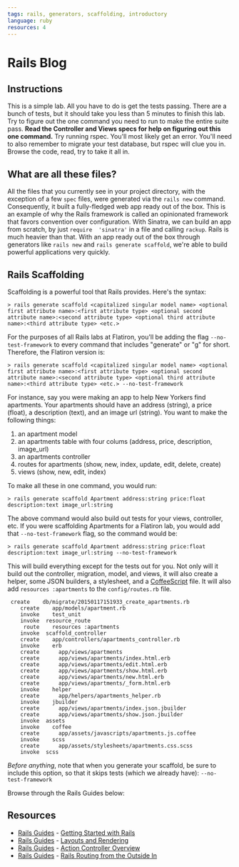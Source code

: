 ```yaml
---
tags: rails, generators, scaffolding, introductory
language: ruby
resources: 4
---
```


# Rails Blog

## Instructions

This is a simple lab. All you have to do is get the tests passing. There are a bunch of tests, but it should take you less than 5 minutes to finish this lab. Try to figure out the one command you need to run to make the entire suite pass. **Read the Controller and Views specs for help on figuring out this one command.** Try running rspec. You'll most likely get an error. You'll need to also remember to migrate your test database, but rspec will clue you in. Browse the code, read, try to take it all in.

## What are all these files?

All the files that you currently see in your project directory, with the exception of a few `spec` files, were generated via the `rails new` command. Consequently, it built a fully-fledged web app ready out of the box. This is an example of why the Rails framework is called an opinionated framework that favors convention over configuration. With Sinatra, we can build an app from scratch, by just `require  'sinatra'` in a file and calling `rackup`. Rails is much heavier than that. With an app ready out of the box through generators like `rails new` and `rails generate scaffold`, we're able to build powerful applications very quickly.

## Rails Scaffolding

Scaffolding is a powerful tool that Rails provides. Here's the syntax:

```
> rails generate scaffold <capitalized singular model name> <optional first attribute name>:<first attribute type> <optional second attribute name>:<second attribute type> <optional third attribute name>:<third attribute type> <etc.>
```

For the purposes of all Rails labs at Flatiron, you'll be adding the flag `--no-test-framework` to every command that includes "generate" or "g" for short. Therefore, the Flatiron version is:

```
> rails generate scaffold <capitalized singular model name> <optional first attribute name>:<first attribute type> <optional second attribute name>:<second attribute type> <optional third attribute name>:<third attribute type> <etc.> --no-test-framework
```

For instance, say you were making an app to help New Yorkers find apartments. Your apartments should have an address (string), a price (float), a description (text), and an image url (string). You want to make the following things:

1. an apartment model
2. an apartments table with four colums (address, price, description, image_url)
3. an apartments controller
4. routes for apartments (show, new, index, update, edit, delete, create)
5. views (show, new, edit, index)

To make all these in one command, you would run:

```
> rails generate scaffold Apartment address:string price:float description:text image_url:string
```

The above command would also build out tests for your views, controller, etc. If you were scaffolding Apartments for a Flatiron lab, you would add that `--no-test-framework` flag, so the command would be:

```
> rails generate scaffold Apartment address:string price:float description:text image_url:string --no-test-framework
```

This will build everything except for the tests out for you. Not only will it build out the controller, migration, model, and views, it will also create a helper, some JSON builders, a stylesheet, and a [CoffeeScript](http://coffeescript.org/) file. It will also add `resources :apartments` to the `config/routes.rb` file.

```
 create    db/migrate/20150117151933_create_apartments.rb
    create    app/models/apartment.rb
    invoke    test_unit
    invoke  resource_route
     route    resources :apartments
    invoke  scaffold_controller
    create    app/controllers/apartments_controller.rb
    invoke    erb
    create      app/views/apartments
    create      app/views/apartments/index.html.erb
    create      app/views/apartments/edit.html.erb
    create      app/views/apartments/show.html.erb
    create      app/views/apartments/new.html.erb
    create      app/views/apartments/_form.html.erb
    invoke    helper
    create      app/helpers/apartments_helper.rb
    invoke    jbuilder
    create      app/views/apartments/index.json.jbuilder
    create      app/views/apartments/show.json.jbuilder
    invoke  assets
    invoke    coffee
    create      app/assets/javascripts/apartments.js.coffee
    invoke    scss
    create      app/assets/stylesheets/apartments.css.scss
    invoke  scss

```

<em>Before anything</em>, note that when you generate your scaffold, be sure to include this option, so that it skips tests (which we already have): `--no-test-framework`

Browse through the Rails Guides below:

## Resources

* [Rails Guides](http://guides.rubyonrails.org/) - [Getting Started with Rails](http://guides.rubyonrails.org/getting_started.html)
* [Rails Guides](http://guides.rubyonrails.org/) - [Layouts and Rendering](http://guides.rubyonrails.org/layouts_and_rendering.html)
* [Rails Guides](http://guides.rubyonrails.org/) - [Action Controller Overview](http://guides.rubyonrails.org/action_controller_overview.html)
* [Rails Guides](http://guides.rubyonrails.org/) - [Rails Routing from the Outside In](http://guides.rubyonrails.org/routing.html)

